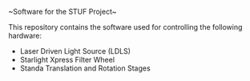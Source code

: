 ~Software for the STUF Project~

This repository contains the software used for controlling the following hardware:
 - Laser Driven Light Source (LDLS)
 - Starlight Xpress Filter Wheel
 - Standa Translation and Rotation Stages

